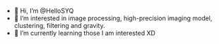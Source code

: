 - 👋 Hi, I’m @HelloSYQ
- 👀 I’m interested in image processing, high-precision imaging model, clustering, filtering and gravity.
- 🌱 I’m currently learning those I am interested XD


<!---
HelloSYQ/HelloSYQ is a ✨ special ✨ repository because its `README.md` (this file) appears on your GitHub profile.
You can click the Preview link to take a look at your changes.
--->
